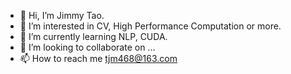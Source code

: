 - 👋 Hi, I’m Jimmy Tao.
- 👀 I’m interested in CV, High Performance Computation or more.
- 🌱 I’m currently learning NLP, CUDA.
- 💞️ I’m looking to collaborate on ...
- 📫 How to reach me tjm468@163.com

<!---
ttjjmm/ttjjmm is a ✨ special ✨ repository because its `README.md` (this file) appears on your GitHub profile.
You can click the Preview link to take a look at your changes.
--->

